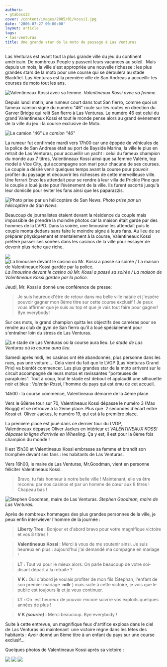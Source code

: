 ```yaml
---
authors:
- gtaboss33
cover: /content/images/2005/01/kossi1.jpg
date: '2006-07-27 00:00:00'
layout: article
tags:
- las-venturas
title: Une grande star de la moto de passage à Las Venturas
---
```



Las Venturas est avant tout la plus grande ville du jeu du continent américain. De nombreux People y passent leurs vacances au soleil.&nbsp; Mais depuis un mois, la ville s'est appropriée une nouvelle richesse : les plus grandes stars de la moto pour une course qui se déroulera au stade Blackfiel. Las Venturas est la première ville de San Andreas à accueillir les courses de moto&nbsp;tout les ans.

![Valentineaux Kossi avec sa femme.](/content/images/2005/01/kossi_sa-femme.jpg)
_Valentineaux Kossi avec sa femme._

Depuis lundi matin, une rumeur court dans tout San fierro, comme quoi un fameux camion signé du numéro "46" roule sur les routes en direction du Garver Bridge qui relit San fierro à Las Venturas. Le numéro 46 est celui du grand Valentineaux Kossi et&nbsp;tout le monde pense alors au grand événement de la ville du jeu : la course exclusive de Moto.

![Le camion "46"](/content/images/2005/01/camion_46.jpg)
_Le camion "46"_

La rumeur fut confirmée&nbsp;mardi vers 17h00&nbsp;car une épopée de véhicules de la police de San Andreas était au port de Bayside Marina, la ville le plus en retrait de Las Venturas, pour accueillir un yacht : celui du fameux champion du monde aux 7 titres, Valentineaux Kossi ainsi&nbsp;que sa femme Valérie, top model à Vice City, qui accompagne son mari pour&nbsp;chacune de ses courses. Le couple&nbsp;a désiré venir quelques temps avant la course pour pouvoir profiter du paysage et découvrir les richesses de cette merveilleuse ville. Une ferrari Enzo les&nbsp;attendait pour se rendre à leur villa de Prickle Pine que le couple a loué juste pour l’événement de la ville. Ils furent escorté jusqu'à leur domicile pour éviter les fans ainsi que les paparazzis.

![Photo prise par un hélicoptère de San News.](/content/images/2005/01/cam.jpg)
_Photo prise par un hélicoptère de San News._

Beaucoup de journalistes étaient devant la résidence du couple mais impossible de prendre la moindre photos car la maison était gardé par des hommes de la LVPD. Dans la soirée, une limousine les attendait&nbsp;puis le couple monta dedans sans faire le moindre signe&nbsp;à leurs fans. Au lieu de se préparer physiquement et mentalement à la course, Valentineaux Kossi préfère passer ses soirées dans les casinos de la ville pour essayer de devenir plus riche que riche.

![](/content/images/2005/01/limo_casino.jpg)
![La limousine devant le casino où Mr. Kossi a passé sa soirée / La maison de Valentineaux Kossi gardée par la police.](/content/images/2005/01/police_maison.jpg)
_La limousine devant le casino où Mr. Kossi a passé sa soirée / La maison de Valentineaux Kossi gardée par la police._

Jeudi, Mr. Kossi a donné une conférence de presse:

> Je suis heureux d'être de retour dans ma belle ville natale et j'espère pouvoir gagner mon 8ème titre sur cette course exclusif !&nbsp;Je peux vous affirmer que je suis au top et que je vais tout faire pour gagner! Bye everybody!

Sur ces mots, le grand champion quitta les objectifs des caméras pour se rendre au club de gym de San fierro qu'il a loué spécialement pour s'entraîner loin du stress de Las Venturas.

![Le stade de Las Venturas où la course aura lieu.](/content/images/2005/01/stade.jpg)
_Le stade de Las Venturas où la course aura lieu._

Samedi&nbsp;après midi, les casinos ont été abandonnés, plus personne dans les rues, pas une voiture.... Cela vient du fait que le LVGP (Las Venturas Grand Prix) va bientôt commencer. Les plus grandes star de la moto arrivent sur le circuit accompagné de leurs motos et ravissantes "porteuses de parapluies". Tout&nbsp;à coup, tout le stade est debout et applaudit une silhouette noir et bleu : _Valentin Rossi_, l'homme du pays qui est ému de cet accueil.

14h00 : la course commence, Valentineaux démarre de la 4ème place.

Vers le 68ème tour sur 70, Valentineaux Kossi dépasse le numéro 3 (Max Bioggi) et se retrouve à la 2ème place. Plus que&nbsp; 2 secondes d'écart entre Kossi et&nbsp; Oliver Jackes, le numéro 19, qui est à la première place.

La première place est joué dans ce dernier tour du LVGP, Valentineaux&nbsp;dépasse Oliver Jackes en intérieur et _VALENTINEAUX KOSSI dépasse la ligne d'arrivée en Wheeling_. Ça y est,&nbsp;il est pour la 8ème fois champion du monde !

Il est 15h30 et Valentineaux Kossi embrasse sa femme et brandit son tromphée devant ses fans : les habitants de Las Venturas.

Vers 16h00, le maire de Las Venturas, Mr.Goodman, vient en personne féliciter Valentineaux Kossi:

> Bravo, tu fais honneur à notre belle ville ! Maintenant, elle va être reconnu par nos casinos et par un homme de cœur aux 8 titres&nbsp;! Chapeau bas !

![Stephen Goodman, maire de Las Venturas.](/content/images/2005/01/maire_lv.jpg)
_Stephen Goodman, maire de Las Venturas._

Après de nombreux hommages des plus grandes personnes de la ville, je peux enfin interwiever l'homme de la journée :

> **Liberty Tree :** Bonjour et d'abord bravo pour votre magnifique victoire et vos 8 titres !

> **Valentineaux Kossi :** Merci à vous de me soutenir ainsi. Je suis heureux en plus :&nbsp;aujourd'hui j'ai demandé ma compagne en mariage !

> **LT :** Tout va pour le mieux alors. On parle beaucoup de votre soi-disant départ à la retraite ?

> **V K :** Oui d'abord je voulais profiter de mon fils (Stephan, l'enfant de son premier mariage&nbsp; **ndlr** ) mais suite à cette victoire, je vois que le public est toujours là et je veux continuer.

> **LT :** On&nbsp; est heureux de pouvoir encore suivrre vos exploits quelques années de plus !

> **V K _(sourire)_ :** Merci beaucoup. Bye everybody !

Suite à cette&nbsp;entrevue,&nbsp;un magnifique feux d'artifice&nbsp;explosa dans le ciel de&nbsp;Las Venturas où maintenant&nbsp; une victoire règne dans les têtes des habitants : Avoir donné un 8ème titre à un enfant du pays sur une course exclusif...

Quelques photos de Valentineaux Kossi après sa victoire :

![](/content/images/2005/01/kossi2.jpg)
![](/content/images/2005/01/kossi3.jpg)
![](/content/images/2005/01/kossi1.jpg)